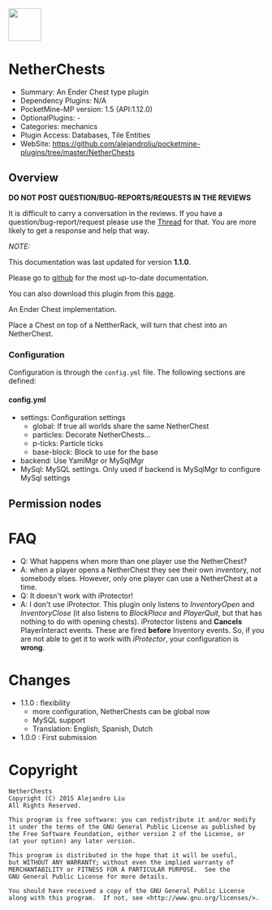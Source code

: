 <img src="https://raw.githubusercontent.com/alejandroliu/pocketmine-plugins/master/Media/EnderChest.png" style="width:64px;height:64px" width="64" height="64"/>

# NetherChests

* Summary: An Ender Chest type plugin
* Dependency Plugins: N/A
* PocketMine-MP version: 1.5 (API:1.12.0)
* OptionalPlugins: -
* Categories: mechanics
* Plugin Access: Databases, Tile Entities
* WebSite: https://github.com/alejandroliu/pocketmine-plugins/tree/master/NetherChests

## Overview

<!-- php: $v_forum_thread = "http://forums.pocketmine.net/threads/netherchests.9269/"; -->
<!-- template: prologue.md -->

**DO NOT POST QUESTION/BUG-REPORTS/REQUESTS IN THE REVIEWS**

It is difficult to carry a conversation in the reviews.  If you
have a question/bug-report/request please use the
[Thread](http://forums.pocketmine.net/threads/netherchests.9269/) for
that.  You are more likely to get a response and help that way.

_NOTE:_

This documentation was last updated for version **1.1.0**.

Please go to
[github](https://github.com/alejandroliu/pocketmine-plugins/tree/master/NetherChests)
for the most up-to-date documentation.

You can also download this plugin from this [page](https://github.com/alejandroliu/pocketmine-plugins/releases/tag/NetherChests-1.1.0).

<!-- template-end -->

An Ender Chest implementation.

Place a Chest on top of a NettherRack, will turn that chest into an NetherChest.

### Configuration

Configuration is through the `config.yml` file.
The following sections are defined:

#### config.yml

*  settings: Configuration settings
	*  global: If true all worlds share the same NetherChest
	*  particles: Decorate NetherChests...
	*  p-ticks: Particle ticks
	*  base-block: Block to use for the base
*  backend: Use YamlMgr or MySqlMgr
*  MySql: MySQL settings. Only used if backend is MySqlMgr to configure MySql settings


## Permission nodes

# FAQ

* Q: What happens when more than one player use the NetherChest?
* A: when a player opens a NetherChest they see their own inventory,
  not somebody elses.  However, only one player can use a NetherChest
  at a time.
* Q: It doesn't work with iProtector!
* A: I don't use iProtector.  This plugin only listens to
  _InventoryOpen_ and _InventoryClose_ (it also listens to
  _BlockPlace_ and _PlayerQuit_, but that has nothing to do with
  opening chests).  iProtector listens and **Cancels** PlayerInteract
  events.  These are fired **before** Inventory events.  So, if you
  are not able to get it to work with _iProtector_, your configuration
  is **wrong**.

# Changes

* 1.1.0 : flexibility
  - more configuration, NetherChests can be global now
  - MySQL support
  - Translation: English, Spanish, Dutch
* 1.0.0 : First submission

# Copyright

    NetherChests
    Copyright (C) 2015 Alejandro Liu
    All Rights Reserved.

    This program is free software: you can redistribute it and/or modify
    it under the terms of the GNU General Public License as published by
    the Free Software Foundation, either version 2 of the License, or
    (at your option) any later version.

    This program is distributed in the hope that it will be useful,
    but WITHOUT ANY WARRANTY; without even the implied warranty of
    MERCHANTABILITY or FITNESS FOR A PARTICULAR PURPOSE.  See the
    GNU General Public License for more details.

    You should have received a copy of the GNU General Public License
    along with this program.  If not, see <http://www.gnu.org/licenses/>.

